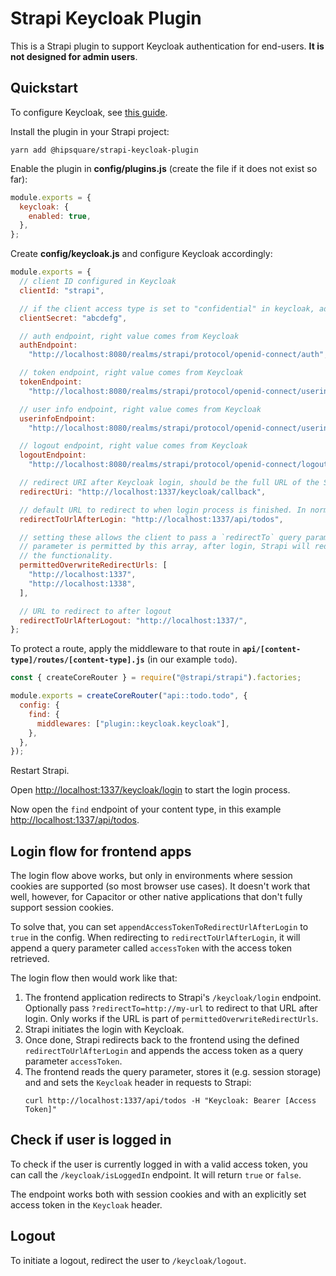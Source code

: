 # Strapi Keycloak Plugin

This is a Strapi plugin to support Keycloak authentication for end-users. **It is not designed for admin users**.

## Quickstart

To configure Keycloak, see [this guide](./docs/configure-keycloak.md).

Install the plugin in your Strapi project:

```shell
yarn add @hipsquare/strapi-keycloak-plugin
```

Enable the plugin in **config/plugins.js** (create the file if it does not exist so far):

```javascript
module.exports = {
  keycloak: {
    enabled: true,
  },
};
```

Create **config/keycloak.js** and configure Keycloak accordingly:

```javascript
module.exports = {
  // client ID configured in Keycloak
  clientId: "strapi",

  // if the client access type is set to "confidential" in keycloak, add the client secret here. otherwise, don't set this value.
  clientSecret: "abcdefg",

  // auth endpoint, right value comes from Keycloak
  authEndpoint:
    "http://localhost:8080/realms/strapi/protocol/openid-connect/auth",

  // token endpoint, right value comes from Keycloak
  tokenEndpoint:
    "http://localhost:8080/realms/strapi/protocol/openid-connect/userinfo",

  // user info endpoint, right value comes from Keycloak
  userinfoEndpoint:
    "http://localhost:8080/realms/strapi/protocol/openid-connect/userinfo",

  // logout endpoint, right value comes from Keycloak
  logoutEndpoint:
    "http://localhost:8080/realms/strapi/protocol/openid-connect/logout",

  // redirect URI after Keycloak login, should be the full URL of the Strapi instance and always point to the `keycloak/callback` endpoint
  redirectUri: "http://localhost:1337/keycloak/callback",

  // default URL to redirect to when login process is finished. In normal cases, this would redirect you back to the application using Strapi data
  redirectToUrlAfterLogin: "http://localhost:1337/api/todos",

  // setting these allows the client to pass a `redirectTo` query parameter to the `login` endpoint. If the `redirectTo`
  // parameter is permitted by this array, after login, Strapi will redirect the user to it. Leave empty to disable
  // the functionality.
  permittedOverwriteRedirectUrls: [
    "http://localhost:1337",
    "http://localhost:1338",
  ],

  // URL to redirect to after logout
  redirectToUrlAfterLogout: "http://localhost:1337/",
};
```

To protect a route, apply the middleware to that route in **`api/[content-type]/routes/[content-type].js`** (in our example `todo`).

```javascript
const { createCoreRouter } = require("@strapi/strapi").factories;

module.exports = createCoreRouter("api::todo.todo", {
  config: {
    find: {
      middlewares: ["plugin::keycloak.keycloak"],
    },
  },
});
```

Restart Strapi.

Open [http://localhost:1337/keycloak/login](http://localhost:1337/keycloak/login) to start the login process.

Now open the `find` endpoint of your content type, in this example [http://localhost:1337/api/todos](http://localhost:1337/api/todos).

## Login flow for frontend apps

The login flow above works, but only in environments where session cookies are supported (so most browser use cases). It doesn't work that well, however, for Capacitor or other native applications that don't fully support session cookies.

To solve that, you can set `appendAccessTokenToRedirectUrlAfterLogin` to `true` in the config. When redirecting to `redirectToUrlAfterLogin`, it will append a query parameter called `accessToken` with the access token retrieved.

The login flow then would work like that:

1. The frontend application redirects to Strapi's `/keycloak/login` endpoint. Optionally pass `?redirectTo=http://my-url` to redirect to that URL after login. Only works if the URL is part of `permittedOverwriteRedirectUrls`.
2. Strapi initiates the login with Keycloak.
3. Once done, Strapi redirects back to the frontend using the defined `redirectToUrlAfterLogin` and appends the access token as a query parameter `accessToken`.
4. The frontend reads the query parameter, stores it (e.g. session storage) and and sets the `Keycloak` header in requests to Strapi:
   ```shell
   curl http://localhost:1337/api/todos -H "Keycloak: Bearer [Access Token]"
   ```

## Check if user is logged in

To check if the user is currently logged in with a valid access token, you can call the `/keycloak/isLoggedIn` endpoint. It will return `true` or `false`.

The endpoint works both with session cookies and with an explicitly set access token in the `Keycloak` header.

## Logout

To initiate a logout, redirect the user to `/keycloak/logout`.

